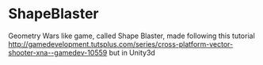 # ShapeBlaster
Geometry Wars like game, called Shape Blaster, made following this tutorial http://gamedevelopment.tutsplus.com/series/cross-platform-vector-shooter-xna--gamedev-10559 but in Unity3d
